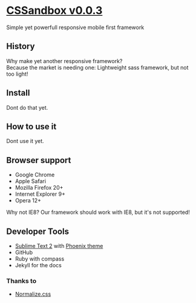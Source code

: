 # [CSSandbox v0.0.3](http://www.thepixelsandbox.com)
Simple yet powerfull responsive mobile first framework


## History
Why make yet another responsive framework?<br>
Because the market is needing one: Lightweight sass framework, but not too light!


## Install
Dont do that yet.


## How to use it
Dont use it yet.


## Browser support
* Google Chrome
* Apple Safari
* Mozilla Firefox 20+
* Internet Explorer 9+
* Opera 12+

Why not IE8? Our framework should work with IE8, but it's not supported!


## Developer Tools
* [Sublime Text 2](http://www.sublimetext.com/) with [Phoenix theme](https://github.com/netatoo/phoenix-theme)
* GitHub
* Ruby with compass
* Jekyll for the docs



### Thanks to
* [Normalize.css](https://github.com/necolas/normalize.css/)
